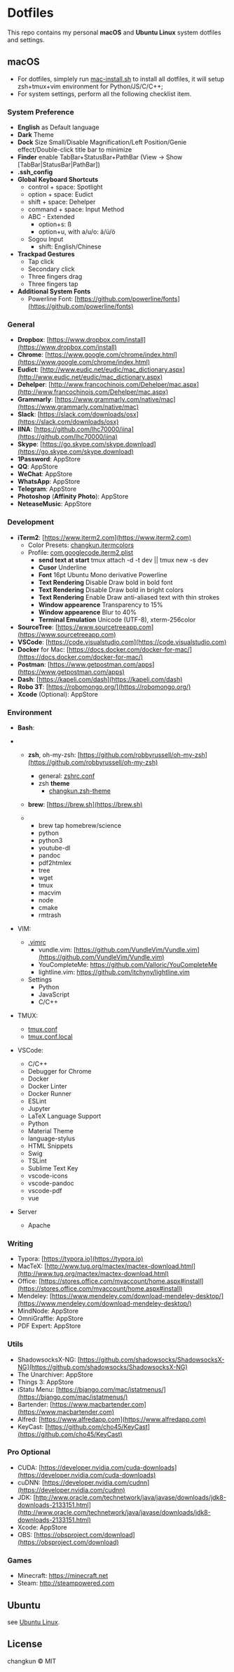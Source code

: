 # Dotfiles

This repo contains my personal **macOS** and **Ubuntu Linux** system dotfiles and settings.

## macOS

- For dotfiles, simplely run [mac-install.sh](./mac-install.sh) to install all dotfiles, it will setup zsh+tmux+vim environment for Python/JS/C/C++;
- For system settings, perform all the following checklist item.

### System Preference

- **English** as Default language
- **Dark** Theme
- **Dock** Size Small/Disable Magnification/Left Position/Genie effect/Double-click title bar to minimize
- **Finder** enable TabBar+StatusBar+PathBar (View -> Show [TabBar|StatusBar|PathBar])
- **.ssh_config**
- **Global Keyboard Shortcuts**
  - control + space: Spotlight
  - option + space: Eudict
  - shift + space: Dehelper
  - command + space: Input Method
  - ABC - Extended
    - option+s: ß
    - option+u, with a/u/o: ä/ü/ö
  - Sogou Input
    - shift: English/Chinese
- **Trackpad Gestures**
  - Tap click
  - Secondary click
  - Three fingers drag
  - Three fingers tap
- **Additional System Fonts**
  - Powerline Font: [https://github.com/powerline/fonts](https://github.com/powerline/fonts) 

### General

- **Dropbox**: [https://www.dropbox.com/install](https://www.dropbox.com/install) 
- **Chrome**: [https://www.google.com/chrome/index.html](https://www.google.com/chrome/index.html) 
- **Eudict**: [http://www.eudic.net/eudic/mac_dictionary.aspx](http://www.eudic.net/eudic/mac_dictionary.aspx) 
- **Dehelper**: [http://www.francochinois.com/Dehelper/mac.aspx](http://www.francochinois.com/Dehelper/mac.aspx) 
- **Grammarly**: [https://www.grammarly.com/native/mac](https://www.grammarly.com/native/mac) 
- **Slack**: [https://slack.com/downloads/osx](https://slack.com/downloads/osx) 
- **IINA**: [https://github.com/lhc70000/iina](https://github.com/lhc70000/iina) 
- **Skype**: [https://go.skype.com/skype.download](https://go.skype.com/skype.download)
- **1Password**: AppStore
- **QQ**: AppStore
- **WeChat**: AppStore
- **WhatsApp**: AppStore
- **Telegram**: AppStore
- **Photoshop** (**Affinity Photo**): AppStore
- **NeteaseMusic**: AppStore

### Development

- **iTerm2**: [https://www.iterm2.com](https://www.iterm2.com)
  - Color Presets: [changkun.itermcolors](./changkun.itermcolors)
  - Profile: [com.googlecode.iterm2.plist](com.googlecode.iterm2.plist)
    - **send text at start** tmux attach -d -t dev || tmux new -s dev
    - **Cusor** Underline
    - **Font** 16pt Ubuntu Mono derivative Powerline
    - **Text Rendering** Disable Draw bold in bold font
    - **Text Rendering** Disable Draw bold in bright colors
    - **Text Rendering** Enable Draw anti-aliased text with thin strokes
    - **Window appearence** Transparency to 15%
    - **Window appearence** Blur to 40%
    - **Terminal Emulation** Unicode (UTF-8), xterm-256color
- **SourceTree**: [https://www.sourcetreeapp.com](https://www.sourcetreeapp.com) 
- **VSCode**: [https://code.visualstudio.com](https://code.visualstudio.com) 
- **Docker** for Mac: [https://docs.docker.com/docker-for-mac/](https://docs.docker.com/docker-for-mac/) 
- **Postman**: [https://www.getpostman.com/apps](https://www.getpostman.com/apps) 
- **Dash**: [https://kapeli.com/dash](https://kapeli.com/dash)
- **Robo 3T**: [https://robomongo.org/](https://robomongo.org/)
- **Xcode** (Optional): AppStore

### Environment

- **Bash**: 
- - **zsh**, oh-my-zsh: [https://github.com/robbyrussell/oh-my-zsh](https://github.com/robbyrussell/oh-my-zsh)

    - general: [zshrc.conf](./zshrc.conf)
    - zsh **theme**
      - [changkun.zsh-theme](./changkun.zsh-theme)

  - **brew**: [https://brew.sh](https://brew.sh) 

  - - brew tap homebrew/science
    - python
    - python3
    - youtube-dl
    - pandoc
    - pdf2htmlex
    - tree
    - wget
    - tmux
    - macvim
    - node
    - cmake
    - rmtrash
- VIM:

  - [.vimrc](./.vimrc)
    - vundle.vim: [https://github.com/VundleVim/Vundle.vim](https://github.com/VundleVim/Vundle.vim) 
    - YouCompleteMe: https://github.com/Valloric/YouCompleteMe
    - lightline.vim: https://github.com/itchyny/lightline.vim
  - Settings
    - Python
    - JavaScript
    - C/C++
- TMUX:
  - [tmux.conf](./tmux.conf)
  - [tmux.conf.local](./tmux.conf.local)
- VSCode:
  - C/C++
  - Debugger for Chrome
  - Docker
  - Docker Linter
  - Docker Runner
  - ESLint
  - Jupyter
  - LaTeX Language Support
  - Python
  - Material Theme
  - language-stylus
  - HTML Snippets
  - Swig
  - TSLint
  - Sublime Text Key
  - vscode-icons
  - vscode-pandoc
  - vscode-pdf
  - vue
- Server
  - Apache

### Writing

- Typora: [https://typora.io](https://typora.io) 
- MacTeX: [http://www.tug.org/mactex/mactex-download.html](http://www.tug.org/mactex/mactex-download.html)
- Office: [https://stores.office.com/myaccount/home.aspx#install](https://stores.office.com/myaccount/home.aspx#install)
- Mendeley: [https://www.mendeley.com/download-mendeley-desktop/](https://www.mendeley.com/download-mendeley-desktop/) 
- MindNode: AppStore
- OmniGraffle: AppStore
- PDF Expert: AppStore

### Utils

- ShadowsocksX-NG: [https://github.com/shadowsocks/ShadowsocksX-NG](https://github.com/shadowsocks/ShadowsocksX-NG)
- The Unarchiver: AppStore
- Things 3: AppStore
- iStatu Menu: [https://bjango.com/mac/istatmenus/](https://bjango.com/mac/istatmenus/) 
- Bartender: [https://www.macbartender.com](https://www.macbartender.com)
- Alfred: [https://www.alfredapp.com](https://www.alfredapp.com)
- KeyCast: [https://github.com/cho45/KeyCast](https://github.com/cho45/KeyCast)


### Pro Optional

- CUDA: [https://developer.nvidia.com/cuda-downloads](https://developer.nvidia.com/cuda-downloads)
- cuDNN: [https://developer.nvidia.com/cudnn](https://developer.nvidia.com/cudnn)
- JDK: [http://www.oracle.com/technetwork/java/javase/downloads/jdk8-downloads-2133151.html](http://www.oracle.com/technetwork/java/javase/downloads/jdk8-downloads-2133151.html)
- Xcode: AppStore
- OBS: [https://obsproject.com/download](https://obsproject.com/download) 

### Games

- Minecraft: https://minecraft.net
- Steam: http://steampowered.com

## Ubuntu

see [Ubuntu Linux](./ubuntu.md).

## License

changkun © MIT 
